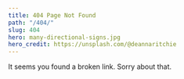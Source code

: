 ```yaml
---
title: 404 Page Not Found
path: "/404/"
slug: 404
hero: many-directional-signs.jpg
hero_credit: https://unsplash.com/@deannaritchie
---
```


It seems you found a broken link. Sorry about that.
